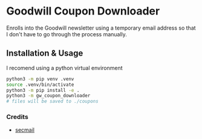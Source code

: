 # Goodwill Coupon Downloader
Enrolls into the Goodwill newsletter using a temporary email address so that I don't have to go through the process manually.

## Installation & Usage
I recomend using a python virtual environment
```bash
python3 -m pip venv .venv
source .venv/bin/activate
python3 -m pip install -e .
python3 -m gw_coupon_downloader 
# files will be saved to ./coupons
```

### Credits
- [secmail](https://github.com/SirLez/secmail)
